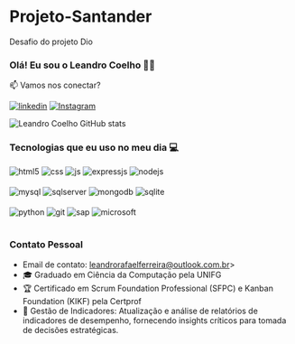 # Projeto-Santander
Desafio do projeto Dio

### Olá! Eu sou o Leandro Coelho 🖐🏽
📫 Vamos nos conectar?<br/>
<!--[![Blog](https://img.shields.io/website?label=SujeitoProgramador.com&style=for-the-badge&url=https://sujeitoprogramador.com/)](https://sujeitoprogramador.com)-->
[![linkedin](https://img.shields.io/badge/LinkedIn-0077B5?style=for-the-badge&logo=linkedin&logoColor=white)](https://www.linkedin.com/in/leandrorafaelferreira)
[![Instagram](https://img.shields.io/badge/Instagram-E4405F?style=for-the-badge&logo=instagram&logoColor=white)](https://www.instagram.com/profleandrocoelho/)
<!--[![Outlook](https://img.shields.io/badge/Microsoft_Outlook-0078D4?style=for-the-badge&logo=microsoft-outlook&logoColor=white)](leandrorafaelferreira@outlook.com.br)-->

![Leandro Coelho GitHub stats](https://github-readme-stats.vercel.app/api?username=Dev-LeandroCoelho&show_icons=true&theme=dracula)

### Tecnologias que eu uso no meu dia 💻

<div style="display: inline_block">
  <img align="center" alt="html5" src="https://img.shields.io/badge/HTML5-E34F26?style=for-the-badge&logo=html5&logoColor=white" />
  <img align="center" alt="css" src="https://img.shields.io/badge/CSS3-1572B6?style=for-the-badge&logo=css3&logoColor=white" />
  <img align="center" alt="js" src="https://img.shields.io/badge/JavaScript-323330?style=for-the-badge&logo=javascript&logoColor=F7DF1E" />
  <img align="center" alt="expressjs" src="https://img.shields.io/badge/Express.js-404D59?style=for-the-badge" />
  <img align="center" alt="nodejs" src="https://img.shields.io/badge/Node.js-43853D?style=for-the-badge&logo=node.js&logoColor=white" />
</div><br/>
<div style="display: inline_block">
  <img align="center" alt="mysql" src="https://img.shields.io/badge/MySQL-00000F?style=for-the-badge&logo=mysql&logoColor=white" />
  <img align="center" alt="sqlserver" src="https://img.shields.io/badge/Microsoft%20SQL%20Server-CC2927?style=for-the-badge&logo=microsoft%20sql%20server&logoColor=white" />
  <img align="center" alt="mongodb" src="https://img.shields.io/badge/MongoDB-4EA94B?style=for-the-badge&logo=mongodb&logoColor=white" />
  <img align="center" alt="sqlite" src="https://img.shields.io/badge/SQLite-07405E?style=for-the-badge&logo=sqlite&logoColor=white" />
</div><br/>
<div style="display: inline_block">
  <img align="center" alt="python" src="https://img.shields.io/badge/Python-14354C?style=for-the-badge&logo=python&logoColor=white" />
  <img align="center" alt="git" src="https://img.shields.io/badge/GIT-E44C30?style=for-the-badge&logo=git&logoColor=white" />
  <img align="center" alt="sap" src="https://img.shields.io/badge/SAP-0FAAFF?style=for-the-badge&logo=sap&logoColor=white" />
  <img align="center" alt="microsoft" src="https://img.shields.io/badge/Microsoft-666666?style=for-the-badge&logo=microsoft&logoColor=white" />
</div><br/>

### Contato Pessoal

- Email de contato: leandrorafaelferreira@outlook.com.br><br/>
- 🎓 Graduado em Ciência da Computação pela UNIFG <br/>
- 🏆 Certificado em Scrum Foundation Professional (SFPC) e Kanban Foundation (KIKF) pela Certprof <br/>
- 🚀 Gestão de Indicadores: Atualização e análise de relatórios de indicadores de desempenho, fornecendo insights críticos para tomada de decisões estratégicas.
